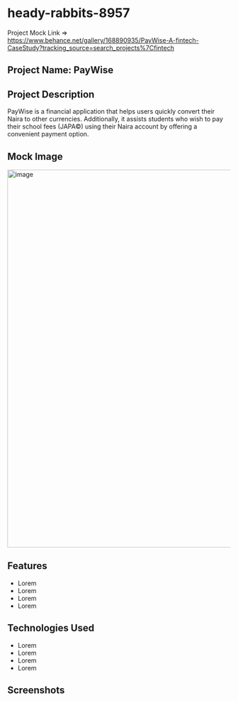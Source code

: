 # heady-rabbits-8957

Project Mock Link => https://www.behance.net/gallery/168890935/PayWise-A-fintech-CaseStudy?tracking_source=search_projects%7Cfintech

## Project Name: PayWise

## Project Description

PayWise is a financial application that helps users quickly convert their Naira to other
currencies. Additionally, it assists students who wish to pay their school fees (JAPA©)
using their Naira account by offering a convenient payment option.

## Mock Image

<img width="851" alt="image" src="https://github.com/hrutik2/heady-rabbits-8957/assets/115460366/8fc1b359-b42e-4ae0-91e4-caadecb5b8aa">

<br>

## Features

<ul>
<li>Lorem</li>
<li>Lorem</li>
<li>Lorem</li>
<li>Lorem</li>
</ul>

## Technologies Used

<ul>
<li>Lorem</li>
<li>Lorem</li>
<li>Lorem</li>
<li>Lorem</li>
</ul>

## Screenshots
